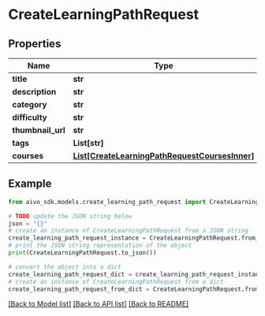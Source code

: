 # CreateLearningPathRequest

## Properties

Name | Type | Description | Notes
------------ | ------------- | ------------- | -------------
**title** | **str** |  |
**description** | **str** |  |
**category** | **str** |  |
**difficulty** | **str** |  | [optional]
**thumbnail_url** | **str** |  | [optional]
**tags** | **List[str]** |  | [optional]
**courses** | [**List[CreateLearningPathRequestCoursesInner]**](CreateLearningPathRequestCoursesInner.md) |  |

## Example

```python
from aivo_sdk.models.create_learning_path_request import CreateLearningPathRequest

# TODO update the JSON string below
json = "{}"
# create an instance of CreateLearningPathRequest from a JSON string
create_learning_path_request_instance = CreateLearningPathRequest.from_json(json)
# print the JSON string representation of the object
print(CreateLearningPathRequest.to_json())

# convert the object into a dict
create_learning_path_request_dict = create_learning_path_request_instance.to_dict()
# create an instance of CreateLearningPathRequest from a dict
create_learning_path_request_from_dict = CreateLearningPathRequest.from_dict(create_learning_path_request_dict)
```

[[Back to Model list]](../README.md#documentation-for-models) [[Back to API list]](../README.md#documentation-for-api-endpoints) [[Back to README]](../README.md)
